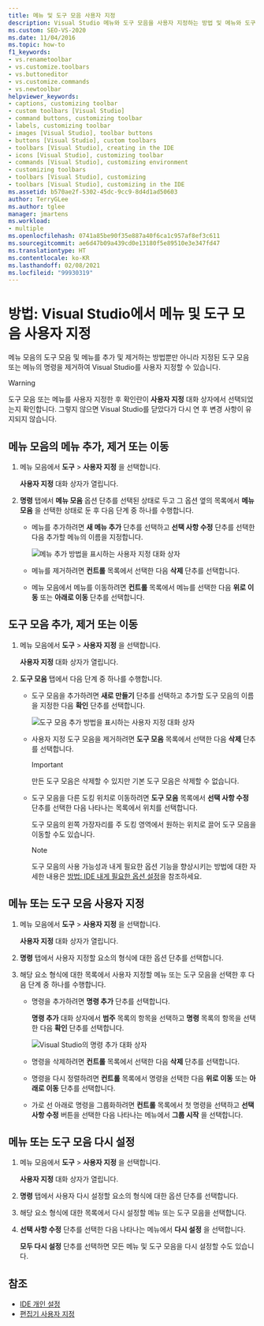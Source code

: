 ```yaml
---
title: 메뉴 및 도구 모음 사용자 지정
description: Visual Studio 메뉴와 도구 모음을 사용자 지정하는 방법 및 메뉴와 도구 모음에 포함된 명령을 사용자 지정하는 방법을 알아봅니다.
ms.custom: SEO-VS-2020
ms.date: 11/04/2016
ms.topic: how-to
f1_keywords:
- vs.renametoolbar
- vs.customize.toolbars
- vs.buttoneditor
- vs.customize.commands
- vs.newtoolbar
helpviewer_keywords:
- captions, customizing toolbar
- custom toolbars [Visual Studio]
- command buttons, customizing toolbar
- labels, customizing toolbar
- images [Visual Studio], toolbar buttons
- buttons [Visual Studio], custom toolbars
- toolbars [Visual Studio], creating in the IDE
- icons [Visual Studio], customizing toolbar
- commands [Visual Studio], customizing environment
- customizing toolbars
- toolbars [Visual Studio], customizing
- toolbars [Visual Studio], customizing in the IDE
ms.assetid: b570ae2f-5302-45dc-9cc9-8d4d1ad50603
author: TerryGLee
ms.author: tglee
manager: jmartens
ms.workload:
- multiple
ms.openlocfilehash: 0741a85be90f35e887a40f6ca1c957af8ef3c611
ms.sourcegitcommit: ae6d47b09a439cd0e13180f5e89510e3e347fd47
ms.translationtype: HT
ms.contentlocale: ko-KR
ms.lasthandoff: 02/08/2021
ms.locfileid: "99930319"
---
```

# <a name="how-to-customize-menus-and-toolbars-in-visual-studio"></a>방법: Visual Studio에서 메뉴 및 도구 모음 사용자 지정

메뉴 모음의 도구 모음 및 메뉴를 추가 및 제거하는 방법뿐만 아니라 지정된 도구 모음 또는 메뉴의 명령을 제거하여 Visual Studio를 사용자 지정할 수 있습니다.

> [!WARNING]
> 도구 모음 또는 메뉴를 사용자 지정한 후 확인란이 **사용자 지정** 대화 상자에서 선택되었는지 확인합니다. 그렇지 않으면 Visual Studio를 닫았다가 다시 연 후 변경 사항이 유지되지 않습니다.

## <a name="add-remove-or-move-a-menu-on-the-menu-bar"></a>메뉴 모음의 메뉴 추가, 제거 또는 이동

1. 메뉴 모음에서 **도구** > **사용자 지정** 을 선택합니다.

     **사용자 지정** 대화 상자가 열립니다.

2. **명령** 탭에서 **메뉴 모음** 옵션 단추를 선택된 상태로 두고 그 옵션 옆의 목록에서 **메뉴 모음** 을 선택한 상태로 둔 후 다음 단계 중 하나를 수행합니다.

    - 메뉴를 추가하려면 **새 메뉴 추가** 단추를 선택하고 **선택 사항 수정** 단추를 선택한 다음 추가할 메뉴의 이름을 지정합니다.

        ![메뉴 추가 방법을 표시하는 사용자 지정 대화 상자](../ide/media/addmenu.png)

    - 메뉴를 제거하려면 **컨트롤** 목록에서 선택한 다음 **삭제** 단추를 선택합니다.

    - 메뉴 모음에서 메뉴를 이동하려면 **컨트롤** 목록에서 메뉴를 선택한 다음 **위로 이동** 또는 **아래로 이동** 단추를 선택합니다.

## <a name="add-remove-or-move-a-toolbar"></a>도구 모음 추가, 제거 또는 이동

1. 메뉴 모음에서 **도구** > **사용자 지정** 을 선택합니다.

     **사용자 지정** 대화 상자가 열립니다.

2. **도구 모음** 탭에서 다음 단계 중 하나를 수행합니다.

    - 도구 모음을 추가하려면 **새로 만들기** 단추를 선택하고 추가할 도구 모음의 이름을 지정한 다음 **확인** 단추를 선택합니다.

        ![도구 모음 추가 방법을 표시하는 사용자 지정 대화 상자](../ide/media/addtoolbar.png)

    - 사용자 지정 도구 모음을 제거하려면 **도구 모음** 목록에서 선택한 다음 **삭제** 단추를 선택합니다.

        > [!IMPORTANT]
        > 만든 도구 모음은 삭제할 수 있지만 기본 도구 모음은 삭제할 수 없습니다.

    - 도구 모음을 다른 도킹 위치로 이동하려면 **도구 모음** 목록에서 **선택 사항 수정** 단추를 선택한 다음 나타나는 목록에서 위치를 선택합니다.

        도구 모음의 왼쪽 가장자리를 주 도킹 영역에서 원하는 위치로 끌어 도구 모음을 이동할 수도 있습니다.

        > [!NOTE]
        > 도구 모음의 사용 가능성과 내게 필요한 옵션 기능을 향상시키는 방법에 대한 자세한 내용은 [방법: IDE 내게 필요한 옵션 설정](../ide/reference/how-to-set-ide-accessibility-options.md)을 참조하세요.

## <a name=""></a><a name="customizing_menu">메뉴 또는 도구 모음 사용자 지정</a>

1. 메뉴 모음에서 **도구** > **사용자 지정** 을 선택합니다.

    **사용자 지정** 대화 상자가 열립니다.

2. **명령** 탭에서 사용자 지정할 요소의 형식에 대한 옵션 단추를 선택합니다.

3. 해당 요소 형식에 대한 목록에서 사용자 지정할 메뉴 또는 도구 모음을 선택한 후 다음 단계 중 하나를 수행합니다.

    - 명령을 추가하려면 **명령 추가** 단추를 선택합니다.

        **명령 추가** 대화 상자에서 **범주** 목록의 항목을 선택하고 **명령** 목록의 항목을 선택한 다음 **확인** 단추를 선택합니다.

        ![Visual Studio의 명령 추가 대화 상자](../ide/media/addcommand.png)

    - 명령을 삭제하려면 **컨트롤** 목록에서 선택한 다음 **삭제** 단추를 선택합니다.

    - 명령을 다시 정렬하려면 **컨트롤** 목록에서 명령을 선택한 다음 **위로 이동** 또는 **아래로 이동** 단추를 선택합니다.

    - 가로 선 아래로 명령을 그룹화하려면 **컨트롤** 목록에서 첫 명령을 선택하고 **선택 사항 수정** 버튼을 선택한 다음 나타나는 메뉴에서 **그룹 시작** 을 선택합니다.

## <a name="reset-a-menu-or-a-toolbar"></a>메뉴 또는 도구 모음 다시 설정

1. 메뉴 모음에서 **도구** > **사용자 지정** 을 선택합니다.

    **사용자 지정** 대화 상자가 열립니다.

2. **명령** 탭에서 사용자 다시 설정할 요소의 형식에 대한 옵션 단추를 선택합니다.

3. 해당 요소 형식에 대한 목록에서 다시 설정할 메뉴 또는 도구 모음을 선택합니다.

4. **선택 사항 수정** 단추를 선택한 다음 나타나는 메뉴에서 **다시 설정** 을 선택합니다.

    **모두 다시 설정** 단추를 선택하면 모든 메뉴 및 도구 모음을 다시 설정할 수도 있습니다.

## <a name="see-also"></a>참조

- [IDE 개인 설정](../ide/personalizing-the-visual-studio-ide.md)
- [편집기 사용자 지정](../ide/how-to-change-text-case-in-the-editor.md)
